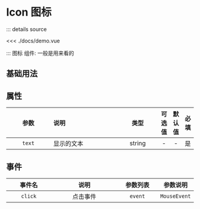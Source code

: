 <script setup>
import demo from './docs/demo.vue'

</script>

# Icon 图标

<demo />
::: details source

<<< ./docs/demo.vue

:::
图标 组件: 一般是用来看的

## 基础用法

<yk-icon name="radio_button_partial" loading size='32'/>

## 属性

<style>
table th:first-of-type {
    width: 4cm;
}
table th:nth-of-type(2) {
    width: 200pt;
}
table th:nth-of-type(3)
 {
    width: 8em;
}
</style>

|  参数  | 说明       |  类型  | 可选值<img width=60/> | 默认值<img width=60/> | 必填<img width=40/> |
| :----: | :--------- | :----: | :-------------------: | :-------------------: | :-----------------: |
| `text` | 显示的文本 | string |           -           |           -           |         是          |

## 事件

| 事件名  |   说明   | 参数列表 | 参数说明 <img width=300/> |
| :-----: | :------: | :------: | :-----------------------: |
| `click` | 点击事件 | `event`  |       `MouseEvent`        |
